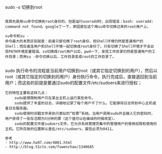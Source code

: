sudo -s 切换到root
```
  
我首先是用su命令切换到root身份的，但是运行useradd时，出现错误：bash: useradd: command not found。google了一下，原因是在这个用su命令切换过来的root用户上。  
  
su命令和su -  
命令最大的本质区别就是：前者只是切换了root身份，但Shell环境仍然是普通用户的Shell；而后者连用户和Shell环境一起切换成root身份了。只有切换了Shell环境才不会出现PATH环境变量错误。su切换成root用户以后，pwd一下，发现工作目录仍然是普通用户的工作目录；而用su -命令切换以后，工作目录变成root的工作目录了。  
  
```
sudo 执行命令的流程是当前用户切换到root（或其它指定切换到的用户），然后以root（或其它指定的切换到的用户）身份执行命令，执行完成后，直接退回到当前用户；而这些的前提是要通过sudo的配置文件/etc/sudoers来进行授权；
```
它的特性主要有这样几点：  
　　 sudo能够限制用户只在某台主机上运行某些命令。  
　　 sudo提供了丰富的日志，详细地记录了每个用户干了什么。它能够将日志传到中心主机或者日志服务器。  
　　 sudo使用时间戳文件来执行类似的“检票”系统。当用户调用sudo并且输入它的密码时，用户获得了一张存活期为5分钟的票（这个值可以在编译的时候改变）。  
　　 sudo的配置文件是sudoers文件，它允许系统管理员集中的管理用户的使用权限和使用的主机。它所存放的位置默认是在/etc/sudoers，属性必须为0411。  
  
参考  
- http://www.ha97.com/4001.html
- http://blog.51cto.com/fuwenchao/1340685
